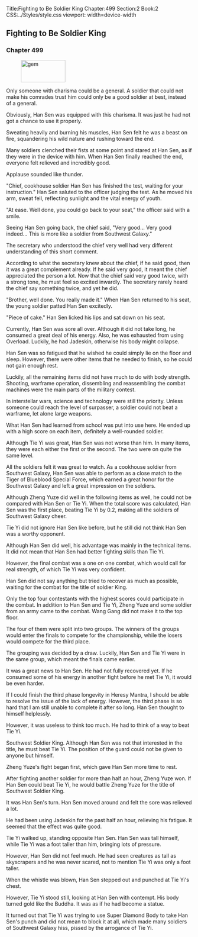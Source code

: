 Title:Fighting to Be Soldier King 
Chapter:499 
Section:2 
Book:2 
CSS:../Styles/style.css 
viewport: width=device-width
  
## Fighting to Be Soldier King
### Chapter 499 
<figure>
	<img src="../Images/gem.gif" alt="gem" id="gem" width="120" height="60" />
</figure>
  

  
  Only someone with charisma could be a general. A soldier that could not make his comrades trust him could only be a good soldier at best, instead of a general.

Obviously, Han Sen was equipped with this charisma. It was just he had not got a chance to use it properly.

Sweating heavily and burning his muscles, Han Sen felt he was a beast on fire, squandering his wild nature and rushing toward the end.

Many soldiers clenched their fists at some point and stared at Han Sen, as if they were in the device with him. When Han Sen finally reached the end, everyone felt relieved and incredibly good.

Applause sounded like thunder.

"Chief, cookhouse soldier Han Sen has finished the test, waiting for your instruction." Han Sen saluted to the officer judging the test. As he moved his arm, sweat fell, reflecting sunlight and the vital energy of youth.

"At ease. Well done, you could go back to your seat," the officer said with a smile.

Seeing Han Sen going back, the chief said, "Very good… Very good indeed… This is more like a soldier from Southwest Galaxy."

The secretary who understood the chief very well had very different understanding of this short comment.

According to what the secretary knew about the chief, if he said good, then it was a great complement already. If he said very good, it meant the chief appreciated the person a lot. Now that the chief said very good twice, with a strong tone, he must feel so excited inwardly. The secretary rarely heard the chief say something twice, and yet he did.

"Brother, well done. You really made it." When Han Sen returned to his seat, the young soldier patted Han Sen excitedly.

"Piece of cake." Han Sen licked his lips and sat down on his seat.

Currently, Han Sen was sore all over. Although it did not take long, he consumed a great deal of his energy. Also, he was exhausted from using Overload. Luckily, he had Jadeskin, otherwise his body might collapse.

Han Sen was so fatigued that he wished he could simply lie on the floor and sleep. However, there were other items that he needed to finish, so he could not gain enough rest.

Luckily, all the remaining items did not have much to do with body strength. Shooting, warframe operation, dissembling and reassembling the combat machines were the main parts of the military contest.

In interstellar wars, science and technology were still the priority. Unless someone could reach the level of surpasser, a soldier could not beat a warframe, let alone large weapons.

What Han Sen had learned from school was put into use here. He ended up with a high score on each item, definitely a well-rounded soldier.

Although Tie Yi was great, Han Sen was not worse than him. In many items, they were each either the first or the second. The two were on quite the same level.

All the soldiers felt it was great to watch. As a cookhouse soldier from Southwest Galaxy, Han Sen was able to perform as a close match to the Tiger of Blueblood Special Force, which earned a great honor for the Southwest Galaxy and left a great impression on the soldiers.

Although Zheng Yuze did well in the following items as well, he could not be compared with Han Sen or Tie Yi. When the total score was calculated, Han Sen was the first place, beating Tie Yi by 0.2, making all the soldiers of Southwest Galaxy cheer.

Tie Yi did not ignore Han Sen like before, but he still did not think Han Sen was a worthy opponent.

Although Han Sen did well, his advantage was mainly in the technical items. It did not mean that Han Sen had better fighting skills than Tie Yi.

However, the final combat was a one on one combat, which would call for real strength, of which Tie Yi was very confident.

Han Sen did not say anything but tried to recover as much as possible, waiting for the combat for the title of soldier King.

Only the top four contestants with the highest scores could participate in the combat. In addition to Han Sen and Tie Yi, Zheng Yuze and some soldier from an army came to the combat. Wang Gang did not make it to the top floor.

The four of them were split into two groups. The winners of the groups would enter the finals to compete for the championship, while the losers would compete for the third place.

The grouping was decided by a draw. Luckily, Han Sen and Tie Yi were in the same group, which meant the finals came earlier.

It was a great news to Han Sen. He had not fully recovered yet. If he consumed some of his energy in another fight before he met Tie Yi, it would be even harder.

If I could finish the third phase longevity in Heresy Mantra, I should be able to resolve the issue of the lack of energy. However, the third phase is so hard that I am still unable to complete it after so long. Han Sen thought to himself helplessly.

However, it was useless to think too much. He had to think of a way to beat Tie Yi.

Southwest Soldier King. Although Han Sen was not that interested in the title, he must beat Tie Yi. The position of the guard could not be given to anyone but himself.

Zheng Yuze's fight began first, which gave Han Sen more time to rest.

After fighting another soldier for more than half an hour, Zheng Yuze won. If Han Sen could beat Tie Yi, he would battle Zheng Yuze for the title of Southwest Soldier King.

It was Han Sen's turn. Han Sen moved around and felt the sore was relieved a lot.

He had been using Jadeskin for the past half an hour, relieving his fatigue. It seemed that the effect was quite good.

Tie Yi walked up, standing opposite Han Sen. Han Sen was tall himself, while Tie Yi was a foot taller than him, bringing lots of pressure.

However, Han Sen did not feel much. He had seen creatures as tall as skyscrapers and he was never scared, not to mention Tie Yi was only a foot taller.

When the whistle was blown, Han Sen stepped out and punched at Tie Yi's chest.

However, Tie Yi stood still, looking at Han Sen with contempt. His body turned gold like the Buddha. It was as if he had become a statue.

It turned out that Tie Yi was trying to use Super Diamond Body to take Han Sen's punch and did not mean to block it at all, which made many soldiers of Southwest Galaxy hiss, pissed by the arrogance of Tie Yi.
